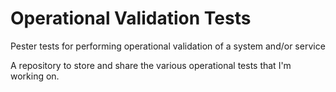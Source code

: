 Operational Validation Tests
==========

Pester tests for performing operational validation of a system and/or service

A repository to store and share the various operational tests that I'm working on.
